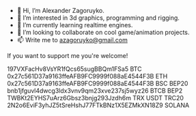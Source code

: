 - 👋 Hi, I’m Alexander Zagoruyko.
- 👀 I’m interested in 3d graphics, programming and rigging.
- 🌱 I’m currently learning realtime engines.
- 💞️ I’m looking to collaborate on cool game/animation projects.
- 📫 Write me to azagoruyko@gmail.com

If you want to support me you're welcome!

197VXFacHv8VsYR1fQcs65sugBBQm1FSa5 BTC<br>
0x27c561D37a9163ffeAFB9FC9999f088aE4544F3B ETH<br>
0x27c561D37a9163ffeAFB9FC9999f088aE4544F3B BSC BEP20<br>
bnb1jfguvl4dwcg3ldx3vnv9qm23xve237sj5wyz26  BTCB BEP2<br>
TWBKt2EYHS7uArz6Gbsz3bnjg293Jzdh6m  TRX USDT TRC20<br>
2N2o6EviF3yhJZ5tSreHshJ77FTkBNz1X5EZMkXN18Z9 SOLANA<br>
